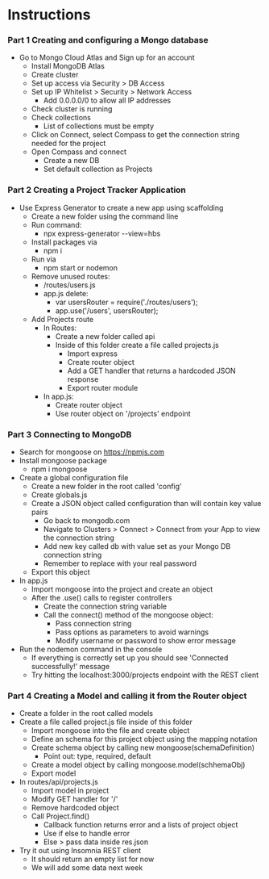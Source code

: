# Instructions

### Part 1 Creating and configuring a Mongo database
- Go to Mongo Cloud Atlas and Sign up for an account
    - Install MongoDB Atlas
    - Create cluster
    - Set up access via Security > DB Access
    - Set up IP Whitelist > Security > Network Access
        - Add 0.0.0.0/0 to allow all IP addresses
    - Check cluster is running
    - Check collections
        - List of collections must be empty
    - Click on Connect, select Compass to get the connection string needed for the project
    - Open Compass and connect
        - Create a new DB
        - Set default collection as Projects

### Part 2 Creating a Project Tracker Application
- Use Express Generator to create a new app using scaffolding
    - Create a new folder using the command line
    - Run command:
        - npx express-generator --view=hbs
    - Install packages via 
        - npm i
    - Run via 
        - npm start or nodemon
    - Remove unused routes:
        - /routes/users.js
        - app.js delete:
            - var usersRouter = require('./routes/users');
            - app.use('/users', usersRouter);
    - Add Projects route
        - In Routes:
            - Create a new folder called api
            - Inside of this folder create a file called projects.js
                - Import express
                - Create router object
                - Add a GET handler that returns a hardcoded JSON response
                - Export router module
        - In app.js:
            - Create router object
            - Use router object on '/projects' endpoint
            
### Part 3 Connecting to MongoDB
- Search for mongoose on https://npmjs.com
- Install mongoose package
    - npm i mongoose
- Create a global configuration file
    - Create a new folder in the root called 'config'
    - Create globals.js
    - Create a JSON object called configuration than will contain key value pairs
        - Go back to mongodb.com
        - Navigate to Clusters > Connect > Connect from your App to view the connection string
        - Add new key called db with value set as your Mongo DB connection string
        - Remember to replace <password> with your real password
    - Export this object
- In app.js
    - Import mongoose into the project and create an object
    - After the .use() calls to register controllers
        - Create the connection string variable
        - Call the connect() method of the mongoose object:
            - Pass connection string
            - Pass options as parameters to avoid warnings
            - Modify username or password to show error message
- Run the nodemon command in the console
    - If everything is correctly set up you should see 'Connected successfully!' message
    - Try hitting the localhost:3000/projects endpoint with the REST client

### Part 4 Creating a Model and calling it from the Router object
- Create a folder in the root called models
- Create a file called project.js file inside of this folder
    - Import mongoose into the  file and create object
    - Define an schema for this project object using the mapping notation
    - Create schema object by calling new mongoose(schemaDefinition)
        - Point out: type, required, default
    - Create a model object by calling mongoose.model(schhemaObj)
    - Export model
- In routes/api/projects.js
    - Import model in project
    - Modify GET handler for '/'
    - Remove hardcoded object
    - Call Project.find()
        - Callback function returns error and a lists of project object
        - Use if else to handle error
        - Else > pass data inside res.json
- Try it out using Insomnia REST client
    - It should return an empty list for now
    - We will add some data next week